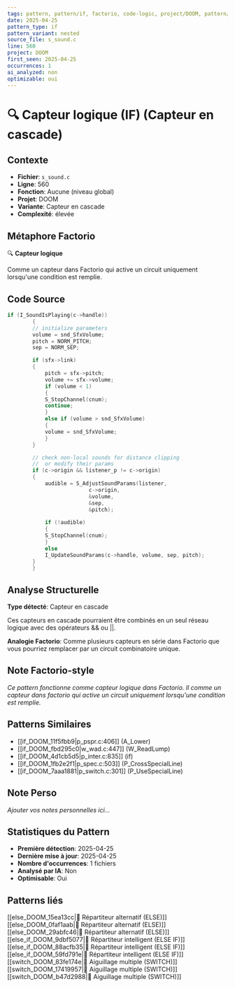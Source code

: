 ```yaml
---
tags: pattern, pattern/if, factorio, code-logic, project/DOOM, pattern/variant/nested
date: 2025-04-25
pattern_type: if
pattern_variant: nested
source_file: s_sound.c
line: 560
project: DOOM
first_seen: 2025-04-25
occurrences: 1
ai_analyzed: non
optimizable: oui
---
```


# 🔍 Capteur logique (IF) (Capteur en cascade)

## Contexte
- **Fichier**: `s_sound.c`
- **Ligne**: 560
- **Fonction**: Aucune (niveau global)
- **Projet**: DOOM
- **Variante**: Capteur en cascade
- **Complexité**: élevée

## Métaphore Factorio
🔍 **Capteur logique**

Comme un capteur dans Factorio qui active un circuit uniquement lorsqu'une condition est remplie.

## Code Source
```c
if (I_SoundIsPlaying(c->handle))
	    {
		// initialize parameters
		volume = snd_SfxVolume;
		pitch = NORM_PITCH;
		sep = NORM_SEP;

		if (sfx->link)
		{
		    pitch = sfx->pitch;
		    volume += sfx->volume;
		    if (volume < 1)
		    {
			S_StopChannel(cnum);
			continue;
		    }
		    else if (volume > snd_SfxVolume)
		    {
			volume = snd_SfxVolume;
		    }
		}

		// check non-local sounds for distance clipping
		//  or modify their params
		if (c->origin && listener_p != c->origin)
		{
		    audible = S_AdjustSoundParams(listener,
						  c->origin,
						  &volume,
						  &sep,
						  &pitch);
		    
		    if (!audible)
		    {
			S_StopChannel(cnum);
		    }
		    else
			I_UpdateSoundParams(c->handle, volume, sep, pitch);
		}
	    }
```

## Analyse Structurelle
**Type détecté**: Capteur en cascade

Ces capteurs en cascade pourraient être combinés en un seul réseau logique avec des opérateurs && ou ||.

**Analogie Factorio**:
Comme plusieurs capteurs en série dans Factorio que vous pourriez remplacer par un circuit combinatoire unique.

## Note Factorio-style
*Ce pattern fonctionne comme capteur logique dans Factorio. Il comme un capteur dans factorio qui active un circuit uniquement lorsqu'une condition est remplie.*

## Patterns Similaires
- [[if_DOOM_11f5fbb9|p_pspr.c:406]] (A_Lower)
- [[if_DOOM_fbd295c0|w_wad.c:447]] (W_ReadLump)
- [[if_DOOM_4d1cb5d5|p_inter.c:835]] (if)
- [[if_DOOM_1fb2e2f1|p_spec.c:503]] (P_CrossSpecialLine)
- [[if_DOOM_7aaa1881|p_switch.c:301]] (P_UseSpecialLine)

## Note Perso
*Ajouter vos notes personnelles ici...*

## Statistiques du Pattern
- **Première détection**: 2025-04-25
- **Dernière mise à jour**: 2025-04-25
- **Nombre d'occurrences**: 1 fichiers
- **Analysé par IA**: Non
- **Optimisable**: Oui

## Patterns liés
[[else_DOOM_15ea13cc|🔀 Répartiteur alternatif (ELSE)]]
[[else_DOOM_0faf1aab|🔀 Répartiteur alternatif (ELSE)]]
[[else_DOOM_29abfc46|🔀 Répartiteur alternatif (ELSE)]]
[[else_if_DOOM_9dbf5077|🔄 Répartiteur intelligent (ELSE IF)]]
[[else_if_DOOM_88acfb35|🔄 Répartiteur intelligent (ELSE IF)]]
[[else_if_DOOM_59fd791e|🔄 Répartiteur intelligent (ELSE IF)]]
[[switch_DOOM_83fe174e|🔀 Aiguillage multiple (SWITCH)]]
[[switch_DOOM_17419957|🔀 Aiguillage multiple (SWITCH)]]
[[switch_DOOM_b47d2988|🔀 Aiguillage multiple (SWITCH)]]
